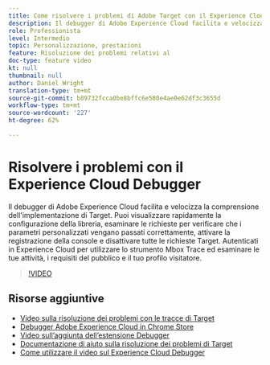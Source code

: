 ```yaml
---
title: Come risolvere i problemi di Adobe Target con il Experience Cloud Debugger
description: Il debugger di Adobe Experience Cloud facilita e velocizza la comprensione dell'implementazione di Target. Puoi visualizzare rapidamente la configurazione della libreria, esaminare le richieste per verificare che i parametri personalizzati vengano passati correttamente, attivare la registrazione della console e disattivare tutte le richieste Target. Autenticati in Experience Cloud per utilizzare lo strumento Mbox Trace ed esaminare le tue attività, i requisiti del pubblico e il tuo profilo visitatore.
role: Professionista
level: Intermedio
topic: Personalizzazione, prestazioni
feature: Risoluzione dei problemi relativi al
doc-type: feature video
kt: null
thumbnail: null
author: Daniel Wright
translation-type: tm+mt
source-git-commit: b89732fcca0be8bffc6e580e4ae0e62df3c3655d
workflow-type: tm+mt
source-wordcount: '227'
ht-degree: 62%

---
```



# Risolvere i problemi con il Experience Cloud Debugger

Il debugger di Adobe Experience Cloud facilita e velocizza la comprensione dell&#39;implementazione di Target. Puoi visualizzare rapidamente la configurazione della libreria, esaminare le richieste per verificare che i parametri personalizzati vengano passati correttamente, attivare la registrazione della console e disattivare tutte le richieste Target. Autenticati in Experience Cloud per utilizzare lo strumento Mbox Trace ed esaminare le tue attività, i requisiti del pubblico e il tuo profilo visitatore.

>[!VIDEO](https://video.tv.adobe.com/v/23115/?quality=12)

## Risorse aggiuntive

* [Video sulla risoluzione dei problemi con le tracce di Target](troubleshoot-with-target-traces.md)
* [Debugger Adobe Experience Cloud in Chrome Store](https://chrome.google.com/webstore/detail/adobe-experience-cloud-de/ocdmogmohccmeicdhlhhgepeaijenapj)
* [Video sull’aggiunta dell’estensione Debugger](https://docs.adobe.com/content/help/en/core-services-learn/tutorials/debugger/add-the-extension.html)
* [Documentazione di aiuto sulla risoluzione dei problemi di Target](https://docs.adobe.com/content/help/en/target/using/troubleshoot/troubleshooting-target.html)
* [Come utilizzare il video sul Experience Cloud Debugger](https://docs.adobe.com/content/help/en/core-services-learn/tutorials/debugger/use-the-experience-cloud-debugger.html)